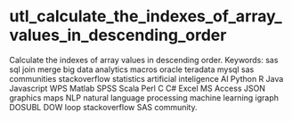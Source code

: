 # utl_calculate_the_indexes_of_array_values_in_descending_order
Calculate the indexes of array values in descending order.  Keywords: sas sql join merge big data analytics macros oracle teradata mysql sas communities stackoverflow statistics artificial inteligence AI Python R Java Javascript WPS Matlab SPSS Scala Perl C C# Excel MS Access JSON graphics maps NLP natural language processing machine learning igraph DOSUBL DOW loop stackoverflow SAS community.
